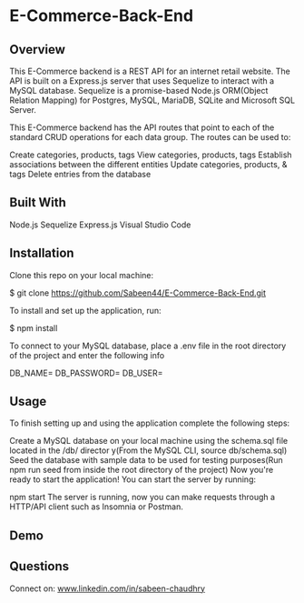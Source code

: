 # E-Commerce-Back-End

## Overview

This E-Commerce backend is a REST API for an internet retail website. The API is built on a Express.js server that uses Sequelize to interact with a MySQL database. Sequelize is a promise-based Node.js ORM(Object Relation Mapping) for Postgres, MySQL, MariaDB, SQLite and Microsoft SQL Server.

This E-Commerce backend has the API routes that point to each of the standard CRUD operations for each data group. The routes can be used to:

Create categories, products, tags
View categories, products, tags
Establish associations between the different entities
Update categories, products, & tags
Delete entries from the database

## Built With

Node.js
Sequelize
Express.js
Visual Studio Code

## Installation

Clone this repo on your local machine:

$ git clone https://github.com/Sabeen44/E-Commerce-Back-End.git

To install and set up the application, run:

$ npm install

To connect to your MySQL database, place a .env file in the root directory of the project and enter the following info

DB_NAME=
DB_PASSWORD=
DB_USER=

## Usage

To finish setting up and using the application complete the following steps:

Create a MySQL database on your local machine using the schema.sql file located in the /db/ director y(From the MySQL CLI, source db/schema.sql)
Seed the database with sample data to be used for testing purposes(Run npm run seed from inside the root directory of the project)
Now you're ready to start the application! You can start the server by running:

npm start
The server is running, now you can make requests through a HTTP/API client such as Insomnia or Postman.

## Demo

## Questions

Connect on:
www.linkedin.com/in/sabeen-chaudhry
